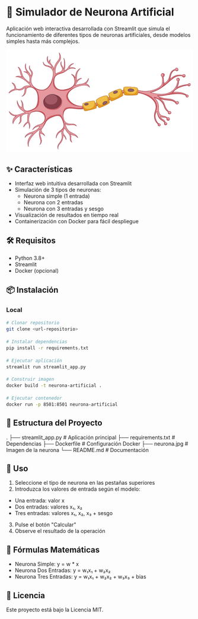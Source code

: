 # 🧠 Simulador de Neurona Artificial

Aplicación web interactiva desarrollada con Streamlit que simula el funcionamiento de diferentes tipos de neuronas artificiales, desde modelos simples hasta más complejos.

![Neurona](neurona.jpg)

## ✨ Características

- Interfaz web intuitiva desarrollada con Streamlit
- Simulación de 3 tipos de neuronas:
  - Neurona simple (1 entrada)
  - Neurona con 2 entradas
  - Neurona con 3 entradas y sesgo
- Visualización de resultados en tiempo real
- Containerización con Docker para fácil despliegue

## 🛠️ Requisitos

- Python 3.8+
- Streamlit
- Docker (opcional)

## 📦 Instalación

### Local
```bash
# Clonar repositorio
git clone <url-repositorio>

# Instalar dependencias
pip install -r requirements.txt

# Ejecutar aplicación
streamlit run streamlit_app.py

# Construir imagen
docker build -t neurona-artificial .

# Ejecutar contenedor
docker run -p 8501:8501 neurona-artificial
```

## 📁 Estructura del Proyecto
.
├── streamlit_app.py    # Aplicación principal
├── requirements.txt    # Dependencias
├── Dockerfile         # Configuración Docker
├── neurona.jpg        # Imagen de la neurona
└── README.md         # Documentación

## 🚀 Uso
1. Seleccione el tipo de neurona en las pestañas superiores
2. Introduzca los valores de entrada según el modelo:
* Una entrada: valor x
* Dos entradas: valores x₁, x₂
* Tres entradas: valores x₁, x₂, x₃ + sesgo
3. Pulse el botón "Calcular"
4. Observe el resultado de la operación

## 📝 Fórmulas Matemáticas
* Neurona Simple: y = w * x
* Neurona Dos Entradas: y = w₁x₁ + w₂x₂
* Neurona Tres Entradas: y = w₁x₁ + w₂x₂ + w₃x₃ + bias

## 📄 Licencia
Este proyecto está bajo la Licencia MIT.
